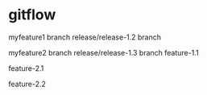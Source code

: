 # gitflow

myfeature1 branch
release/release-1.2 branch

myfeature2 branch
release/release-1.3 branch
feature-1.1

feature-2.1

feature-2.2
